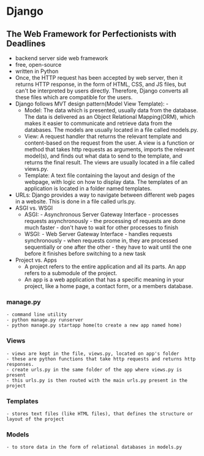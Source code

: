 # Django #
## The Web Framework for Perfectionists with Deadlines ##
- backend server side web framework
- free, open-source
- written in Python
- Once, the HTTP request has been accepted by web server, then it returns HTTP response, in the form of HTML, CSS, and JS files, but can't be interpreted by users directly. Therefore, Django converts all these files which are compatible for the users.
- Django follows MVT design pattern(Model View Template): -
  - Model: The data which is presented, usually data from the database.
           The data is delivered as an Object Relational Mapping(ORM), which makes it easier to communicate and retrieve data from the databases.
           The models are usually located in a file called models.py.
  - View: A request handler that returns the relevant template and content-based on the request from the user.
          A view is a function or method that takes http requests as arguments, imports the relevant model(s), and finds out what data to send to the template, and returns the final result.
          The views are usually located in a file called views.py.
  - Template: A text file containing the layout and design of the webpage, with logic on how to display data.
              The templates of an application is located in a folder named templates.
- URLs: Django provides a way to navigate between different web pages in a website. This is done in a file called urls.py.
- ASGI vs. WSGI
  - ASGI: - Asynchronous Server Gateway Interface
          - processes requests asynchronously
          - the processing of requests are done much faster
          - don't have to wait for other processes to finish
  - WSGI: - Web Server Gateway Interface
          - handles requests synchronously
          - when requests come in, they are processed sequentially or one after the other
          - they have to wait until the one before it finishes before switching to a new task
- Project vs. Apps
  - A project refers to the entire application and all its parts. An app refers to a submodule of the project.
  - An app is a web application that has a specific meaning in your project, like a home page, a contact form, or a members database.
### manage.py ###
    - command line utility
    - python manage.py runserver
    - python manage.py startapp home(to create a new app named home)
### Views ###
    - views are kept in the file, views.py, located on app's folder
    - these are python functions that take http requests and returns http responses.
    - create urls.py in the same folder of the app where views.py is present
    - this urls.py is then routed with the main urls.py present in the project
### Templates ###
    - stores text files (like HTML files), that defines the structure or layout of the project
### Models ###
    - to store data in the form of relational databases in models.py
